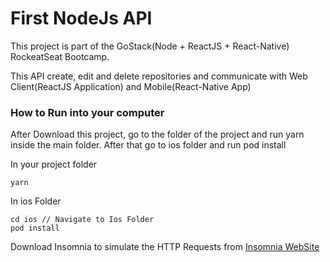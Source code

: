 # First NodeJs API

This project is part of the GoStack(Node + ReactJS + React-Native) RockeatSeat Bootcamp.

This API create, edit and delete repositories and communicate with Web Client(ReactJS Application) and Mobile(React-Native App)

### How to Run into your computer

After Download this project, go to the folder of the project and run yarn inside the main folder.
After that go to ios folder and run pod install

In your project folder
```
yarn
```
In ios Folder

```
cd ios // Navigate to Ios Folder
pod install
```
Download Insomnia to simulate the HTTP Requests from [Insomnia WebSite](https://insomnia.rest/)
